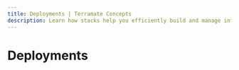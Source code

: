 ```yaml
---
title: Deployments | Terramate Concepts
description: Learn how stacks help you efficiently build and manage infrastructure as code projects at any scale with technologies such as Terraform.
---
```


# Deployments
